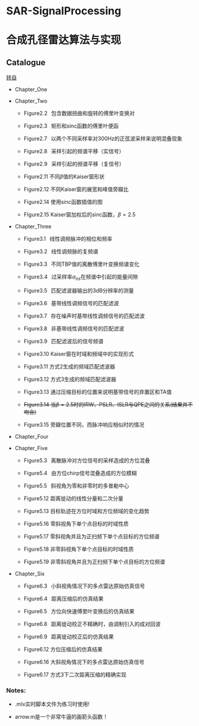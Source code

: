 # SAR-SignalProcessing

# 合成孔径雷达算法与实现

## Catalogue

[转自](https://github.com/wanghs008/SAR-SignalProcessing)

* Chapter_One

* Chapter_Two

    * Figure2.2&nbsp;&thinsp; 包含数据扭曲和旋转的傅里叶变换对

    * Figure2.3&nbsp;&thinsp; 矩形和sinc函数的傅里叶便函

    * Figure2.7&nbsp;&thinsp; 以两个不同采样率对300Hz的正弦波采样来说明混叠现象

    * Figure2.8&nbsp;&thinsp; 采样引起的频谱平移（实信号）

    * Figure2.9&nbsp;&thinsp; 采样引起的频谱平移（复信号）

    * Figure2.11 不同$\beta$值的Kaiser窗形状

    * Figure2.12 不同Kaiser窗的展宽和峰值旁瓣比

    * Figure2.14 使用sinc函数插值的图

    * FIgure2.15 Kaiser窗加权后的sinc函数，$\beta=2.5$

* Chapter_Three

    * Figure3.1&nbsp;&thinsp; 线性调频脉冲的相位和频率

    * Figure3.2&nbsp;&thinsp; 线性调频脉的复频谱

    * Figure3.3&nbsp;&thinsp; 不同TBP值的离散傅里叶变换频谱变化

    * Figure3.4&nbsp;&thinsp; 过采样率$\alpha_{os}$在频谱中引起的能量间隙

    * Figure3.5&nbsp;&thinsp; 匹配滤波器输出的3dB分辨率的测量

    * Figure3.6&nbsp;&thinsp; 基带线性调频信号的匹配滤波
    
    * Figure3.7&nbsp;&thinsp; 存在噪声时基带线性调频信号的匹配滤波
    
    * Figure3.8&nbsp;&thinsp; 非基带线性调频信号的匹配滤波
    
    * Figure3.9&nbsp;&thinsp; 匹配滤波后的信号频谱
    
    * Figure3.10 Kaiser窗在时域和频域中的实现形式
    
    * Figure3.11 方式2生成的频域匹配滤波器
    
    * Figure3.12 方式3生成的频域匹配滤波器
    
    * Figure3.13 通过压缩目标的位置来说明基带信号的弃置区和TA值

    * ~~Figure3.14 当$\beta=2.5$时的IRW、PSLR、ISLR与QPE之间的关系(结果并不吻合)~~

    * Figure3.15 旁瓣位置不同，而脉冲响应相似时的情况

* Chapter_Four

* Chapter_Five

    * Figure5.3&nbsp;&thinsp; 离散脉冲对方位信号的采样造成的方位混叠

    * Figure5.4&nbsp;&thinsp; 由方位chirp信号混叠造成的方位模糊

    * Figure5.5&nbsp;&thinsp; 斜视角为零和非零时的多普勒中心

    * Figure5.12 距离徙动的线性分量和二次分量

    * Figure5.13 目标轨迹在方位时域和方位频域的变化趋势

    * Figure5.16 零斜视角下单个点目标的时域性质
    
    * Figure5.17 零斜视角并且为正扫频下单个点目标的方位频谱
    
    * Figure5.18 非零斜视角下单个点目标的时域性质
    
    * Figure5.19 非零斜视角并且为正扫频下单个点目标的方位频谱

* Chapter_Six

    * Figure6.3&nbsp;&thinsp; 小斜视角情况下的多点雷达原始仿真信号

    * Figure6.4&nbsp;&thinsp; 距离压缩后的仿真结果

    * Figure6.5&nbsp;&thinsp; 方位向快速傅里叶变换后的仿真结果

    * Figure6.8&nbsp;&thinsp; 距离徙动校正不精确时，由调制引入的成对回波

    * Figure6.9&nbsp;&thinsp; 距离徙动校正后的仿真结果

    * Figure6.12 方位压缩后的仿真结果

    * Figure6.16 大斜视角情况下的多点雷达原始仿真信号

    * Figure6.17 方式3下二次距离压缩的精确实现

### Notes:

* .mlx实时脚本文件为练习时使用!

* arrow.m是一个非常牛逼的画箭头函数！